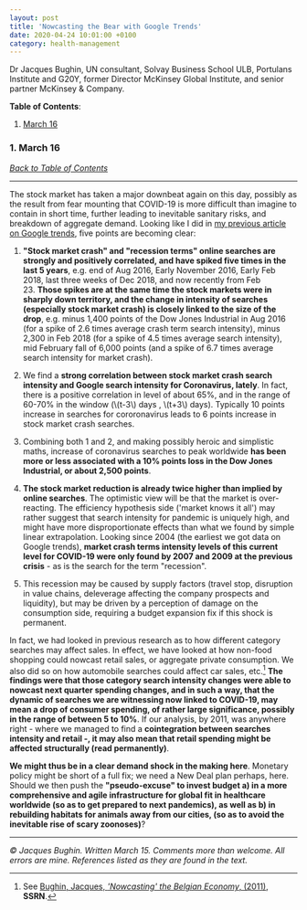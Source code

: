 ```yaml
---
layout: post
title: 'Nowcasting the Bear with Google Trends'
date: 2020-04-24 10:01:00 +0100
category: health-management
---
```


Dr Jacques Bughin, UN consultant, Solvay Business School ULB, Portulans Institute and G20Y, former Director McKinsey Global Institute, and senior partner McKinsey & Company.

**Table of Contents**:<a name="tbc"></a>

1. [March 16](#cap1)

### 1. March 16 <a name="cap1"></a>

[*Back to Table of Contents*](#tbc)

-------------------------------------

The stock market has taken a major downbeat again on this day, possibly as the result from fear mounting that COVID-19 is more difficult than imagine to contain in short time, further leading to inevitable sanitary risks, and breakdown of aggregate demand. Looking like I did in [my previous article on Google trends](https://www.learningfromthecurve.net/health-management/2020/04/24/People-do-react-to-the-COVID-19-pandemic-nowcasting-behavioral-changes-through-Google-searches.html), five points are becoming clear:

<!--more-->

1. **"Stock market crash" and "recession terms" online searches are strongly and positively correlated, and have spiked five times in the last 5 years**, e.g. end of Aug 2016, Early November 2016, Early Feb 2018, last three weeks of Dec 2018, and now recently from Feb 23. **Those spikes are at the same time the stock markets were in sharply down territory, and the change in intensity of searches (especially stock market crash) is closely linked to the size of the drop**, e.g. minus 1,400 points of the Dow Jones Industrial in Aug 2016 (for a spike of 2.6 times average crash term search intensity), minus 2,300 in Feb 2018 (for a spike of 4.5 times average search intensity), mid February fall of 6,000 points (and a spike of 6.7 times average search intensity for market crash).

2. We find a **strong correlation between stock market crash search intensity and Google search intensity for Coronavirus, lately**. In fact, there is a positive correlation in level of about 65%, and in the range of 60-70% in the window (\\(t-3\\) days , \\(t+3\\) days). Typically 10 points increase in searches for cororonavirus leads to 6 points increase in stock market crash searches.

3. Combining both 1 and 2, and making possibly heroic and simplistic maths, increase of coronavirus searches to peak worldwide **has been more or less associated with a 10% points loss in the Dow Jones Industrial, or about 2,500 points**.

4. **The stock market reduction is already twice higher than implied by online searches**. The optimistic view will be that the market is over-reacting. The efficiency hypothesis side ('market knows it all') may rather suggest that search intensity for pandemic is uniquely high, and might have more disproportionate effects than what we found by simple linear extrapolation. Looking since 2004 (the earliest we got data on Google trends), **market crash terms intensity levels of this current level for COVID-19 were only found by 2007 and 2009 at the previous crisis** - as is the search for the term "recession".

5. This recession may be caused by supply factors (travel stop, disruption in value chains, deleverage affecting the company prospects and liquidity), but may be driven by a perception of damage on the consumption side, requiring a budget expansion fix if this shock is permanent.

In fact, we had looked in previous research as to how different category searches may affect sales. In effect, we have looked at how non-food shopping could nowcast retail sales, or aggregate private consumption. We also did so on how automobile searches could affect car sales, etc.[^1] **The findings were that those category search intensity changes were able to nowcast next quarter spending changes, and in such a way, that the dynamic of searches we are witnessing now linked to COVID-19, may mean a drop of consumer spending, of rather large significance, possibly in the range of between 5 to 10%**. If our analysis, by 2011, was anywhere right - where we managed to find a **cointegration between searches intensity and retail -, it may also mean that retail spending might be affected structurally (read permanently)**.

[^1]: See [Bughin, Jacques, *'Nowcasting' the Belgian Economy*, (2011)](https://ssrn.com/abstract=1903791), **SSRN**.

**We might thus be in a clear demand shock in the making here**. Monetary policy might be short of a full fix; we need a New Deal plan perhaps, here. Should we then push the **"pseudo-excuse" to invest budget a) in a more comprehensive and agile infrastructure for global fit in healthcare worldwide (so as to get prepared to next pandemics), as well as b) in rebuilding habitats for animals away from our cities, (so as to avoid the inevitable rise of scary zoonoses)**?

-------------------------------------

*© Jacques Bughin. Written March 15. Comments more than welcome. All errors are mine. References listed as they are found in the text.*
